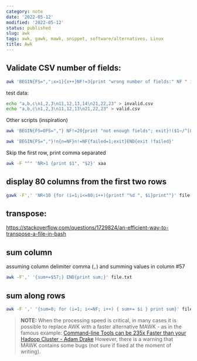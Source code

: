 ```yaml
---
category: note
date: '2022-05-12'
modified: '2022-05-12'
status: published
slug: awk
tags: awk, gawk, mawk, snippet, software/alternatives, Linux
title: Awk
---
```


## Validate CSV number of fields:
```sh
awk 'BEGIN{FS=",";x=1}{x++}NF!=3{print "wrong number of fields:" NF " in line:" x; exit}' valid.csv
```

test data:
```sh
echo "a,b,c\n1,2,3\n11,12,13,14\n21,22,23" > invalid.csv
echo "a,b,c\n1,2,3\n11,12,13\n21,22,23" > valid.csv
```


Other scripts (inspiration)
```sh
awk 'BEGIN{FS=OFS=","} NF!=20{print "not enough fields"; exit}!($1~/^[0-9]$/) {print "1st field invalid"; exit}' file.csv
```


```sh
awk 'BEGIN{FS=","}!n{n=NF}n!=NF{failed=1;exit}END{exit !failed}'
```

Skip the first row, print comma separated
```sh
awk -F "^" 'NR>1 {print $1", "$2}' xaa
```


## display 80 columns from the first two rows
```sh
gawk -F',' 'NR<10 {for (i=1;i<=80;i++){printf "%d ", $i}print""}' file.txt
```

## transpose:
https://stackoverflow.com/questions/1729824/an-efficient-way-to-transpose-a-file-in-bash

## sum column
assuming column delimiter comma (`,`) and summing values in column #57
```sh
awk -F',' '{sum+=$57;} END{print sum;}' file.txt
```

## sum along rows
```sh
awk -F ',' '{sum=0; for (i=1; i<=NF; i++) { sum+= $i } print sum}' file.txt
```

> **NOTE:** 
> When the processing speed is critical, in many cases it is possible to replace AWK with a faster alternative MAWK - as in the famous example: [Command-line Tools can be 235x Faster than your Hadoop Cluster - Adam Drake](https://adamdrake.com/command-line-tools-can-be-235x-faster-than-your-hadoop-cluster.html) However, there is a warning that MAWK contains some bugs (not sure if fixed at the moment of writing).